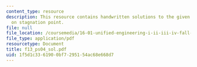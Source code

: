 ```yaml
---
content_type: resource
description: This resource contains handwritten solutions to the given problem set
  on stagnation point.
file: null
file_location: /coursemedia/16-01-unified-engineering-i-ii-iii-iv-fall-2005-spring-2006/1f5d1c3361900bf7295154ac68e668d7_f13_ps04_sol.pdf
file_type: application/pdf
resourcetype: Document
title: f13_ps04_sol.pdf
uid: 1f5d1c33-6190-0bf7-2951-54ac68e668d7
---
```

